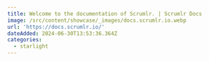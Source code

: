 ```yaml
---
title: Welcome to the documentation of Scrumlr. | Scrumlr Docs
image: /src/content/showcase/_images/docs.scrumlr.io.webp
url: 'https://docs.scrumlr.io/'
dateAdded: 2024-06-30T13:53:36.364Z
categories:
  - starlight
---
```


